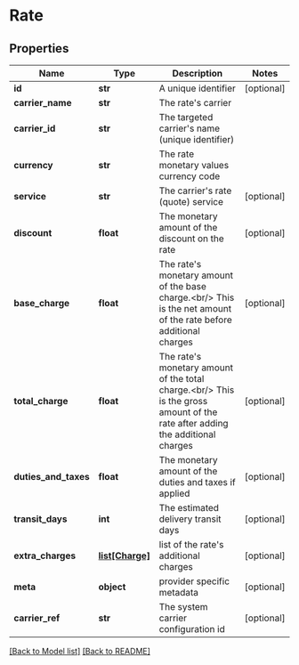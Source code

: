# Rate

## Properties
Name | Type | Description | Notes
------------ | ------------- | ------------- | -------------
**id** | **str** | A unique identifier | [optional] 
**carrier_name** | **str** | The rate&#39;s carrier | 
**carrier_id** | **str** | The targeted carrier&#39;s name (unique identifier) | 
**currency** | **str** | The rate monetary values currency code | 
**service** | **str** | The carrier&#39;s rate (quote) service | [optional] 
**discount** | **float** | The monetary amount of the discount on the rate | [optional] 
**base_charge** | **float** |  The rate&#39;s monetary amount of the base charge.&lt;br/&gt; This is the net amount of the rate before additional charges  | [optional] 
**total_charge** | **float** |  The rate&#39;s monetary amount of the total charge.&lt;br/&gt; This is the gross amount of the rate after adding the additional charges  | [optional] 
**duties_and_taxes** | **float** | The monetary amount of the duties and taxes if applied | [optional] 
**transit_days** | **int** | The estimated delivery transit days | [optional] 
**extra_charges** | [**list[Charge]**](Charge.md) | list of the rate&#39;s additional charges | [optional] 
**meta** | **object** | provider specific metadata | [optional] 
**carrier_ref** | **str** | The system carrier configuration id | [optional] 

[[Back to Model list]](../README.md#documentation-for-models) [[Back to README]](../README.md)


